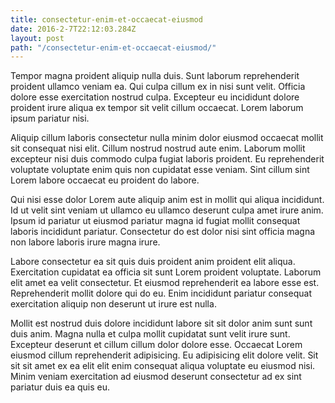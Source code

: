 ```yaml
---
title: consectetur-enim-et-occaecat-eiusmod
date: 2016-2-7T22:12:03.284Z
layout: post
path: "/consectetur-enim-et-occaecat-eiusmod/"
---
```


Tempor magna proident aliquip nulla duis. Sunt laborum reprehenderit proident ullamco veniam ea. Qui culpa cillum ex in nisi sunt velit. Officia dolore esse exercitation nostrud culpa. Excepteur eu incididunt dolore proident irure aliqua ex tempor sit velit cillum occaecat. Lorem laborum ipsum pariatur nisi.

Aliquip cillum laboris consectetur nulla minim dolor eiusmod occaecat mollit sit consequat nisi elit. Cillum nostrud nostrud aute enim. Laborum mollit excepteur nisi duis commodo culpa fugiat laboris proident. Eu reprehenderit voluptate voluptate enim quis non cupidatat esse veniam. Sint cillum sint Lorem labore occaecat eu proident do labore.

Qui nisi esse dolor Lorem aute aliquip anim est in mollit qui aliqua incididunt. Id ut velit sint veniam ut ullamco eu ullamco deserunt culpa amet irure anim. Ipsum id pariatur ut eiusmod pariatur magna id fugiat mollit consequat laboris incididunt pariatur. Consectetur do est dolor nisi sint officia magna non labore laboris irure magna irure.

Labore consectetur ea sit quis duis proident anim proident elit aliqua. Exercitation cupidatat ea officia sit sunt Lorem proident voluptate. Laborum elit amet ea velit consectetur. Et eiusmod reprehenderit ea labore esse est. Reprehenderit mollit dolore qui do eu. Enim incididunt pariatur consequat exercitation aliquip non deserunt ut irure est nulla.

Mollit est nostrud duis dolore incididunt labore sit sit dolor anim sunt sunt duis anim. Magna nulla et culpa mollit cupidatat sunt velit irure sunt. Excepteur deserunt et cillum cillum dolor dolore esse. Occaecat Lorem eiusmod cillum reprehenderit adipisicing. Eu adipisicing elit dolore velit. Sit sit sit amet ex ea elit elit enim consequat aliqua voluptate eu eiusmod nisi. Minim veniam exercitation ad eiusmod deserunt consectetur ad ex sint pariatur duis ea quis eu.